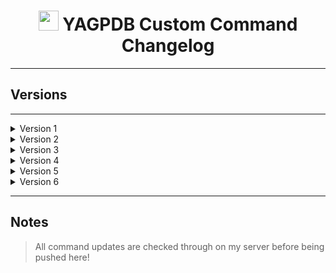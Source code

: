 <h1 align="center"><img src="https://yagpdb.xyz/static/img/logo_y.png" height=32px width=32px></img>&nbspYAGPDB Custom Command Changelog</h1>


---

## Versions

---

<details>
<summary>Version 1</summary>

- **V1**
	**•** [`V1.0`](https://github.com/Ranger-4297/YAGPDB-ccs/releases/tag/V1) - Oudated (15 Feb 21).  
	**•** [`V1.4`](https://github.com/Ranger-4297/YAGPDB-ccs/releases/tag/V1.4) - Oudated (21 Aug 21).  
	**•** [`v1.7`](https://github.com/Ranger-4297/YAGPDB-ccs/releases/tag/V1.7) - Oudated (24 Oct 21).
</details>

<details>
	<summary>Version 2</summary>

- **V2**
	**•** [`V2`](https://github.com/Ranger-4297/YAGPDB-ccs/releases/tag/V2) - Oudated (06 Dec 21).  
	**•** [`V2.4`](https://github.com/Ranger-4297/YAGPDB-ccs/releases/tag/V2.4) - Oudated (12 Dec 21).  
</details>

<details>
	<summary>Version 3</summary>

- **V3**
	**•** [`V3`](https://github.com/Ranger-4297/YAGPDB-ccs/releases/tag/V3) - Outdated (11 Aug 22).  
</details>

<details>
	<summary>Version 4</summary>

- **V4**
	**•** [`V4`](https://github.com/Ranger-4297/YAGPDB-ccs/releases/tag/V4) - Oudated (17 Aug 22).  
	**•** [`V4.2`](https://github.com/Ranger-4297/YAGPDB-ccs/releases/tag/V4.2) - Oudated (20 Aug 22).  
	**•** [`V4.4`](https://github.com/Ranger-4297/YAGPDB-ccs/releases/tag/V4.4) - Outdated (22 Aug 22).  
	**•** [`V4.5`](https://github.com/Ranger-4297/YAGPDB-ccs/releases/tag/V4.5) - Outdated (22 Aug 22).  
	**•** [`V4.6`](https://github.com/Ranger-4297/YAGPDB-ccs/releases/tag/V4.6) - Outdated (23 Aug 22).  
</details>

<details>
	<summary>Version 5</summary>

- **V5**
	**•** [`V5`](https://github.com/Ranger-4297/YAGPDB-ccs/releases/tag/V5) - Oudated (05 Jan 23).
</details>

<details>
	<summary>Version 6</summary>

- **V6**
	**•** [`V6`](https://github.com/Ranger-4297/YAGPDB-ccs/releases/tag/V5) - Oudated (30 Mar 23).  
	**•** [`V6.3`](https://github.com/Ranger-4297/YAGPDB-ccs/releases/tag/V6.3) - Oudated (30 Mar 23).
	**•** [`V6.5`](https://github.com/Ranger-4297/YAGPDB-ccs/releases/tag/V6.5) - Current (30 Mar 23).
</details>

---

## Notes
> All command updates are checked through on my server before being pushed here!